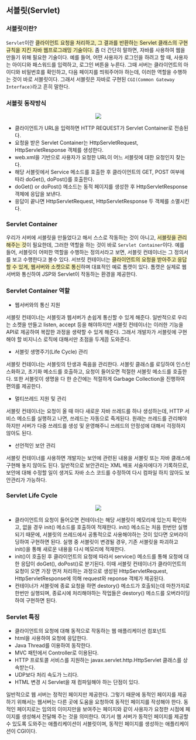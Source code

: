 ## 서블릿(Servlet)

### 서블릿이란?

`Servlet`이란 <span style = "background-color:#FAF4C0">클라이언트 요청을 처리하고, 그 결과를 반환하는 Servlet 클래스의 구현 규칙을 지킨 자바 웹프로그래밍 기술이다.</span> 좀 더 간단히 말하면, 자바를 사용하여 웹을 만들기 위해 필요한 기술이다. 예를 들어, 어떤 사용자가 로그인을 하려고 할 때, 사용자는 아이디와 패스워드를 입력하고, 로그인 버튼을 누른다. 그때 서버는 클라이언트의 아이디와 비밀번호를 확인하고, 다음 페이지를 띄워주어야 하는데, 이러한 역할을 수행하는 것이 바로 서블릿이다. 그래서 서블릿은 자바로 구현된 `CGI(Common Gateway Interface)`라고 흔히 말한다.

### 서블릿 동작방식

<center><img src = "https://user-images.githubusercontent.com/78870076/126263840-507ba418-24b0-459b-825c-077181971abf.png"></center>

- 클라이언트가 URL을 입력하면 HTTP REQUEST가 Servlet Container로 전송된다.
- 요청을 받은 Servlet Container는 HttpServletRequest, HttpServletResponse 객체를 생성한다.
- web.xml을 기반으로 사용자가 요청한 URL이 어느 서블릿에 대한 요청인지 찾는다.
- 해당 서블릿에서 Service 메소드를 호출한 후 클라이언트의 GET, POST 여부에 따라 doGet(), doPost()를 호출한다.
- doGet() or doPost() 메소드는 동적 페이지를 생성한 후 HttpServletResponse 객체에 응답을 보낸다.
- 응답이 끝나면 HttpServletRequest, HttpServletResponse 두 객체를 소멸시킨다.

### Servlet Container

우리가 서버에 서블릿을 만들었다고 해서 스스로 작동하는 것이 아니고, <span style = "background-color:#FAF4C0">서블릿을 관리해주는 것</span>이 필요한데, 그러한 역할을 하는 것이 바로 `Servlet Container`이다. 예를 들어, 서블릿이 어떠한 역할을 수행하는 정의서라고 보면, 서블릿 컨테이너는 그 정의서를 보고 수행한다고 볼수 있다. 서브릿 컨테이너는 <span style = "background-color:#FAF4C0">클라이언트의 요청을 받아주고 응답할 수 있게, 웹서버와 소켓으로 통신</span>하며 대표적인 예로 톰캣이 있다. 톰캣은 실제로 웹 서버와 통신하여 JSP와 Servlet이 작동하는 환경을 제공한다.

### Servlet Container 역할

- 웹서버와의 통신 지원

서블릿 컨테이너는 서블릿과 웹서버가 손쉽게 통신할 수 있게 해준다. 일반적으로 우리는 소켓을 만들고 listen, accept 등을 해야하지만 서블릿 컨테이너는 이러한 기능을 API로 제공하여 복잡한 과정을 생략할 수 있게 해준다. 그래서 개발자가 서블릿에 구현해야 할 비지니스 로직에 대해서만 초점을 두게끔 도와준다.

- 서블릿 생명주기(Life Cycle) 관리

서블릿 컨테이너는 서블릿의 탄생과 죽음을 관리한다. 서블릿 클래스를 로딩하여 인스턴스화하고, 초기화 메소드를 호출하고, 요청이 들어오면 적절한 서블릿 메소드를 호출한다. 또한 서블릿이 생명을 다 한 순간에는 적절하게 Garbage Collection을 진행하여 편의를 제공한다.

- 멀티쓰레드 지원 및 관리

서블릿 컨테이너는 요청이 올 때 마다 새로운 자바 쓰레드를 하나 생성하는데, HTTP 서비스 메소드를 실행하고 나면, 쓰레드는 자동으로 죽게된다. 원래는 쓰레드를 관리해야 하지만 서버가 다중 쓰레드를 생성 및 운영해주니 쓰레드의 안정성에 대해서 걱정하지 않아도 된다.

- 선언적인 보안 관리

서블릿 컨테이너를 사용하면 개발자는 보안에 관련된 내용을 서블릿 또는 자바 클래스에 구현해 놓지 않아도 된다. 일반적으로 보안관리는 XML 배포 서술자에다가 기록하므로, 보안에 대해 수정할 일이 생겨도 자바 소스 코드를 수정하여 다시 컴파일 하지 않아도 보안관리가 가능하다.

### Servlet Life Cycle

<center><img src = "https://user-images.githubusercontent.com/78870076/126264574-d768572c-cbcd-4c36-96f9-a7a269944afd.png"></center>

- 클라이언트의 요청이 들어오면 컨테이너는 해당 서블릿이 메모리에 있는지 확인하고, 없을 경우 init() 메소드를 호출하여 적재한다. init() 메소드는 처음 한번만 실행되기 때문에, 서블릿의 쓰레드에서 공통적으로 사용해야하는 것이 있다면 오버라이딩하여 구현하면 된다. 실행 중 서블릿이 변경될 경우, 기존 서블릿을 파괴하고 init()을 통해 새로운 내용을 다시 메모리에 적재한다.
- init()이 호출된 후 클라이언트의 요청에 따라서 service() 메소드를 통해 요청에 대한 응답이 doGet(), doPost()로 분기된다. 이때 서블릿 컨테이너가 클라이언트의 요청이 오면 가장 먼저 처리하는 과정으로 생성된 HttpServletRequest, HttpServletResponse에 의해 request와 reponse 객체가 제공된다.
- 컨테이너가 서블릿에 종료 요청을 하면 destory() 메소드가 호출되는데 마찬가지로 한번만 실행되며, 종료시에 처리해야하는 작업들은 destory() 메소드를 오버라이딩하여 구현하면 된다.

### Servlet 특징

- 클라이언트의 요청에 대해 동적으로 작동하는 웹 애플리케이션 컴포넌트
- html을 사용하여 요청에 응답한다.
- Java Thread를 이용하여 동작한다.
- MVC 패턴에서 Controller로 이용된다.
- HTTP 프로토콜 서비스를 지원하는 javax.servlet.http.HttpServlet 클래스를 상속받는다.
- UDP보다 처리 속도가 느리다.
- HTML 변경 시 Servlet을 재 컴파일해야 하는 단점이 있다.

일반적으로 웹 서버는 정적인 페이지만 제공한다. 그렇기 때문에 동적인 페이지를 제공하기 위해서는 웹서버는 다른 곳에 도움을 요청하여 동적인 페이지를 작성해야 한다. 동적인 페이지로는 임의의 이미지만을 보여주는 페이지와 같이 사용자가 요청한 시점에 페이지를 생성해서 전달해 주는 것을 의미한다. 여기서 웹 서버가 동적인 페이지를 제공할 수 있도록 도와주는 애플리케이션이 서블릿이며, 동적인 페이지를 생성하는 애플리케이션이 CGI이다.

